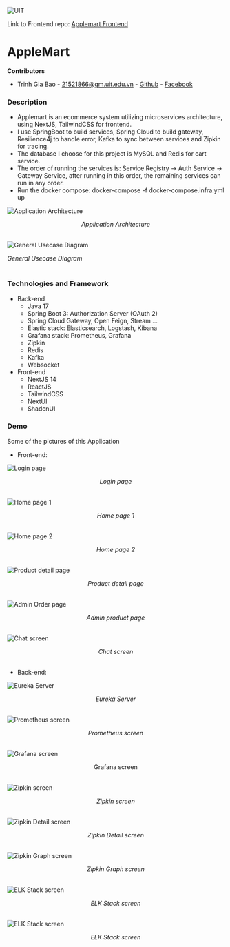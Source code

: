 
![UIT](https://camo.githubusercontent.com/fe8ccf76dbe56d6e4e677f6414e9a21e98d9801b823963821c56e66d42614af3/68747470733a2f2f696d672e736869656c64732e696f2f62616467652f66726f6d2d554954253230564e5548434d2d626c75653f7374796c653d666f722d7468652d6261646765266c696e6b3d68747470732533412532462532467777772e7569742e6564752e766e253246)

Link to Frontend repo: [Applemart Frontend](https://github.com/giabao0301/applemart-frontend)

# AppleMart
**Contributors**

 - Trinh Gia Bao - 21521866@gm.uit.edu.vn - [Github](https://github.com/giabao0301) - [Facebook](https://www.facebook.com/gia.bao.377840/)
### Description
-   Applemart is an ecommerce system utilizing microservices architecture, using NextJS, TailwindCSS for frontend.
-   I use SpringBoot to build services, Spring Cloud to build gateway, Resilience4j to handle error, Kafka to sync between services and Zipkin for tracing.
-   The database I choose for this project is MySQL and Redis for cart service.
-   The order of running the services is: Service Registry -> Auth Service -> Gateway Service, after running in this order, the remaining services can run in any order.
-   Run the docker compose: docker-compose -f docker-compose.infra.yml up

![Application Architecture](https://github.com/giabao0301/applemart-backend/blob/main/app-resources/architecture.png?raw=true)
<div align="center">
	<i>Application Architecture</i>
</div>
<br/>


![General Usecase Diagram](https://raw.githubusercontent.com/giabao0301/applemart-backend/refs/heads/main/app-resources/use_case.png)
<div align="left">
	<i>General Usecase Diagram</i>
</div>
<br/>

### Technologies and Framework
[](https://github.com/giabao0301/applemart-backend#technologies-and-framework)
-   Back-end
    -   Java 17
    -   Spring Boot 3: Authorization Server (OAuth 2)
    -   Spring Cloud Gateway, Open Feign, Stream ...
    -   Elastic stack: Elasticsearch, Logstash, Kibana
    -   Grafana stack: Prometheus, Grafana
    -   Zipkin
    -   Redis
    -  Kafka
    - Websocket
-   Front-end
    -   NextJS 14
    -   ReactJS
    -   TailwindCSS
    -   NextUI
    -   ShadcnUI

### Demo

[](https://github.com/giabao0301/applemart-backend#demo)

Some of the pictures of this Application

-   Front-end:
  
![Login page](https://github.com/giabao0301/applemart-backend/blob/main/app-resources/Picture1.png?raw=true)
<div align="center">
	<i>Login page</i>
</div>
<br/>

![Home page 1](https://github.com/giabao0301/applemart-backend/blob/main/app-resources/Picture11.png?raw=true)
<div align="center">
	<i>Home page 1</i>
</div>
<br/>

![Home page 2](https://github.com/giabao0301/applemart-backend/blob/main/app-resources/Picture12.png?raw=true)
<div align="center">
	<i>Home page 2</i>
</div>
<br/>

![Product detail page](https://github.com/giabao0301/applemart-backend/blob/main/app-resources/Picture5.png?raw=true)
<div align="center">
	<i>Product detail page</i>
</div>
<br/>

![Admin Order page](https://github.com/giabao0301/applemart-backend/blob/main/app-resources/Picture14.png?raw=true)
<div align="center">
	<i>Admin product page</i>
</div>
<br/>

![Chat screen](https://github.com/giabao0301/applemart-backend/blob/main/app-resources/Picture13.png?raw=true)
<div align="center">
	<i>Chat screen</i>
</div>
<br/>

-   Back-end:
  
![Eureka Server ](https://github.com/giabao0301/applemart-backend/blob/main/app-resources/eureka-server.png?raw=true)
<div align="center">
	<i>Eureka Server</i>
</div>
<br/>

![Prometheus screen](https://github.com/giabao0301/applemart-backend/blob/main/app-resources/prometheus.png?raw=true)
<div align="center">
	<i>Prometheus screen</i>
</div>
<br/>

![Grafana screen](https://github.com/giabao0301/applemart-backend/blob/main/app-resources/grafana.png?raw=true)
<div align="center"
	<i>Grafana screen</i>
</div>
<br/>

![Zipkin screen](https://github.com/giabao0301/applemart-backend/blob/main/app-resources/zipkin1.png?raw=true)
<div align="center">
	<i>Zipkin screen</i>
</div>
<br/>

![Zipkin Detail screen](https://github.com/giabao0301/applemart-backend/blob/main/app-resources/zipkin2.png?raw=true)
<div align="center">
	<i>Zipkin Detail screen</i>
</div>
<br/>


![Zipkin Graph screen](https://github.com/giabao0301/applemart-backend/blob/main/app-resources/zipkin3.png?raw=true)
<div align="center">
	<i>Zipkin Graph screen</i>
</div>
<br/>

![ELK Stack screen](https://github.com/giabao0301/applemart-backend/blob/main/app-resources/ElasticIndexManagement.png?raw=true)
<div align="center">
	<i>ELK Stack screen</i>
</div>
<br/>

![ELK Stack screen](https://github.com/giabao0301/applemart-backend/blob/main/app-resources/ELKStack.png?raw=true)
<div align="center">
	<i>ELK Stack screen</i>
</div>
<br/>
